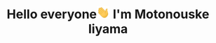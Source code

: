 <h1 align="center">Hello everyone<img src="https://raw.githubusercontent.com/ABSphreak/ABSphreak/master/gifs/Hi.gif" width="30px"> I'm Motonouske Iiyama</h1>

<!--
**Motonosuke/Motonosuke** is a ✨ _special_ ✨ repository because its `README.md` (this file) appears on your GitHub profile.

Here are some ideas to get you started:

- 🔭 I’m currently working on ...
- 🌱 I’m currently learning ...
- 👯 I’m looking to collaborate on ...
- 🤔 I’m looking for help with ...
- 💬 Ask me about ...
- 📫 How to reach me: ...
- 😄 Pronouns: ...
- ⚡ Fun fact: ...
-->
